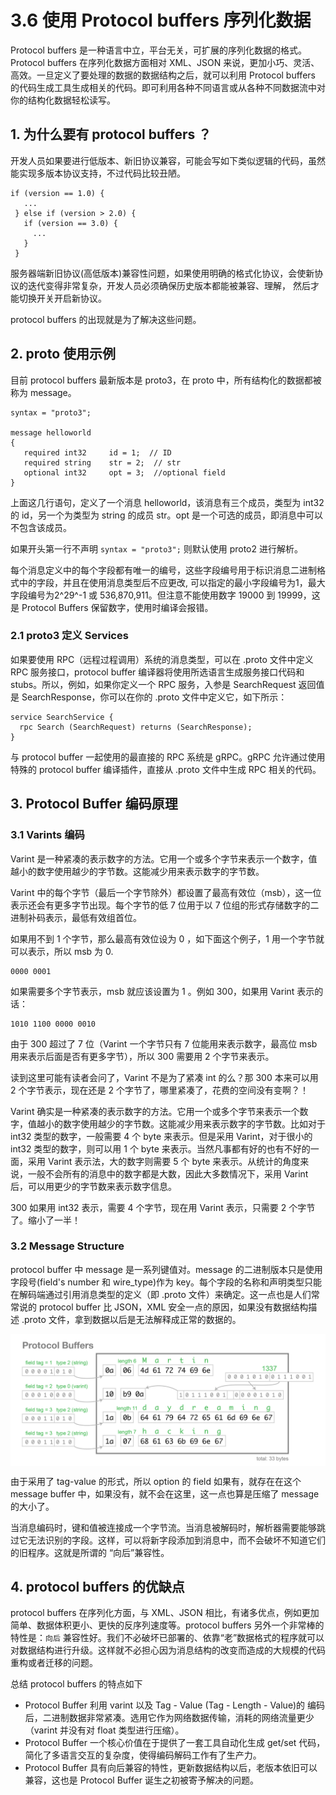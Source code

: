 # 3.6 使用 Protocol buffers 序列化数据

Protocol buffers 是一种语言中立，平台无关，可扩展的序列化数据的格式。
Protocol buffers 在序列化数据方面相对 XML、JSON 来说，更加小巧、灵活、高效。一旦定义了要处理的数据的数据结构之后，就可以利用 Protocol buffers 的代码生成工具生成相关的代码。即可利用各种不同语言或从各种不同数据流中对你的结构化数据轻松读写。


## 1. 为什么要有 protocol buffers ？

开发人员如果要进行低版本、新旧协议兼容，可能会写如下类似逻辑的代码，虽然能实现多版本协议支持，不过代码比较丑陋。

```
if (version == 1.0) {
   ...
 } else if (version > 2.0) {
   if (version == 3.0) {
     ...
   }
 }
```

服务器端新旧协议(高低版本)兼容性问题，如果使用明确的格式化协议，会使新协议的迭代变得非常复杂，开发人员必须确保历史版本都能被兼容、理解， 然后才能切换开关开启新协议。

protocol buffers 的出现就是为了解决这些问题。


## 2. proto 使用示例 
目前 protocol buffers 最新版本是 proto3，在 proto 中，所有结构化的数据都被称为 message。

```
syntax = "proto3";

message helloworld
{ 
   required int32     id = 1;  // ID 
   required string    str = 2;  // str 
   optional int32     opt = 3;  //optional field 
}
```

上面这几行语句，定义了一个消息 helloworld，该消息有三个成员，类型为 int32 的 id，另一个为类型为 string 的成员 str。opt 是一个可选的成员，即消息中可以不包含该成员。

如果开头第一行不声明 `syntax = "proto3";` 则默认使用 proto2 进行解析。

每个消息定义中的每个字段都有唯一的编号，这些字段编号用于标识消息二进制格式中的字段，并且在使用消息类型后不应更改, 可以指定的最小字段编号为1，最大字段编号为2^29^-1 或 536,870,911。但注意不能使用数字 19000 到 19999，这是 Protocol Buffers 保留数字，使用时编译会报错。


### 2.1 proto3 定义 Services

如果要使用 RPC（远程过程调用）系统的消息类型，可以在 .proto 文件中定义 RPC 服务接口，protocol buffer 编译器将使用所选语言生成服务接口代码和 stubs。所以，例如，如果你定义一个 RPC 服务，入参是 SearchRequest 返回值是 SearchResponse，你可以在你的 .proto 文件中定义它，如下所示：

```
service SearchService {
  rpc Search (SearchRequest) returns (SearchResponse);
}
```
与 protocol buffer 一起使用的最直接的 RPC 系统是 gRPC。gRPC 允许通过使用特殊的 protocol buffer 编译插件，直接从 .proto 文件中生成 RPC 相关的代码。

## 3. Protocol Buffer 编码原理

### 3.1 Varints 编码

Varint 是一种紧凑的表示数字的方法。它用一个或多个字节来表示一个数字，值越小的数字使用越少的字节数。这能减少用来表示数字的字节数。

Varint 中的每个字节（最后一个字节除外）都设置了最高有效位（msb），这一位表示还会有更多字节出现。每个字节的低 7 位用于以 7 位组的形式存储数字的二进制补码表示，最低有效组首位。

如果用不到 1 个字节，那么最高有效位设为 0 ，如下面这个例子，1 用一个字节就可以表示，所以 msb 为 0.

```
0000 0001
```
如果需要多个字节表示，msb 就应该设置为 1 。例如 300，如果用 Varint 表示的话：
```
1010 1100 0000 0010
```
由于 300 超过了 7 位（Varint 一个字节只有 7 位能用来表示数字，最高位 msb 用来表示后面是否有更多字节），所以 300 需要用 2 个字节来表示。


读到这里可能有读者会问了，Varint 不是为了紧凑 int 的么？那 300 本来可以用 2 个字节表示，现在还是 2 个字节了，哪里紧凑了，花费的空间没有变啊？！

Varint 确实是一种紧凑的表示数字的方法。它用一个或多个字节来表示一个数字，值越小的数字使用越少的字节数。这能减少用来表示数字的字节数。比如对于 int32 类型的数字，一般需要 4 个 byte 来表示。但是采用 Varint，对于很小的 int32 类型的数字，则可以用 1 个 byte 来表示。当然凡事都有好的也有不好的一面，采用 Varint 表示法，大的数字则需要 5 个 byte 来表示。从统计的角度来说，一般不会所有的消息中的数字都是大数，因此大多数情况下，采用 Varint 后，可以用更少的字节数来表示数字信息。

300 如果用 int32 表示，需要 4 个字节，现在用 Varint 表示，只需要 2 个字节了。缩小了一半！

### 3.2 Message Structure

protocol buffer 中 message 是一系列键值对。message 的二进制版本只是使用字段号(field's number 和 wire_type)作为 key。每个字段的名称和声明类型只能在解码端通过引用消息类型的定义（即 .proto 文件）来确定。这一点也是人们常常说的 protocol buffer 比 JSON，XML 安全一点的原因，如果没有数据结构描述 .proto 文件，拿到数据以后是无法解释成正常的数据的。

<div  align="center">
	<img src="../assets/protobuf_example.png" width = "650"  align=center />
</div> 

由于采用了 tag-value 的形式，所以 option 的 field 如果有，就存在在这个 message buffer 中，如果没有，就不会在这里，这一点也算是压缩了 message 的大小了。

当消息编码时，键和值被连接成一个字节流。当消息被解码时，解析器需要能够跳过它无法识别的字段。这样，可以将新字段添加到消息中，而不会破坏不知道它们的旧程序。这就是所谓的 “向后”兼容性。

## 4. protocol buffers 的优缺点

protocol buffers 在序列化方面，与 XML、JSON 相比，有诸多优点，例如更加简单、数据体积更小、更快的反序列速度等。protocol buffers 另外一个非常棒的特性是：`向后` 兼容性好。我们不必破坏已部署的、依靠“老”数据格式的程序就可以对数据结构进行升级。这样就不必担心因为消息结构的改变而造成的大规模的代码重构或者迁移的问题。

总结 protocol buffers 的特点如下

- Protocol Buffer 利用 varint 以及 Tag - Value (Tag - Length - Value)的 编码后，二进制数据非常紧凑。选用它作为网络数据传输，消耗的网络流量更少（varint 并没有对 float 类型进行压缩）。
- Protocol Buffer 一个核心价值在于提供了一套工具自动化生成 get/set 代码，简化了多语言交互的复杂度，使得编码解码工作有了生产力。
- Protocol Buffer 具有向后兼容的特性，更新数据结构以后，老版本依旧可以兼容，这也是 Protocol Buffer 诞生之初被寄予解决的问题。